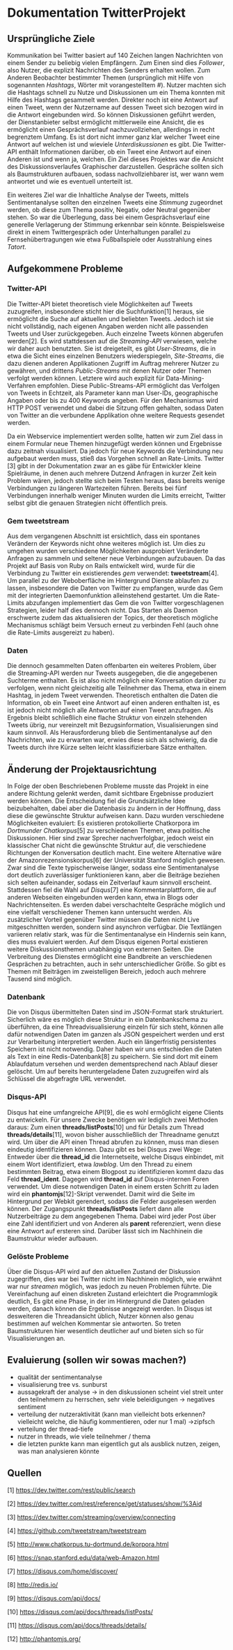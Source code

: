 # Dokumentation TwitterProjekt
## Ursprüngliche Ziele
Kommunikation bei Twitter basiert auf 140 Zeichen langen Nachrichten von einem Sender zu beliebig vielen Empfängern. Zum Einen sind dies _Follower_, also Nutzer, die explizit Nachrichten des Senders erhalten wollen. Zum Anderen Beobachter bestimmter Themen (ursprünglich mit Hilfe von sogenannten _Hashtags_, Wörter mit vorangestelltem _#_).
Nutzer machten sich die Hashtags schnell zu Nutze und Diskussionen um ein Thema konnten mit Hilfe des Hashtags gesammelt werden. Direkter noch ist eine Antwort auf einen Tweet, wenn der Nutzername auf dessen Tweet sich bezogen wird in die Antwort eingebunden wird.
So können Diskussionen geführt werden, der Dienstanbieter selbst ermöglicht mittlerweile eine Ansicht, die es ermöglicht einen Gesprächsverlauf nachzuvollziehen, allerdings in recht begrenztem Umfang. Es ist dort nicht immer ganz klar welcher Tweet eine Antwort auf welchen ist und wieviele _Unterdiskussionen_ es gibt. Die Twitter-API enthält Informationen darüber, ob ein Tweet eine Antwort auf einen Anderen ist und wenn ja, welchen.
Ein Ziel dieses Projektes war die Ansicht des Diskussionsverlaufes Graphischer darzustellen. Gespräche sollten sich als Baumstrukturen aufbauen, sodass nachvollziehbarer ist, wer wann wem antwortet und wie es eventuell unterteilt ist.

Ein weiteres Ziel war die Inhaltliche Analyse der Tweets, mittels Sentimentanalyse sollten den einzelnen Tweets eine _Stimmung_ zugeordnet werden, ob diese zum Thema positiv, Negativ, oder Neutral gegenüber stehen. So war die Überlegung, dass bei einem Gesprächsverlauf eine generelle Verlagerung der Stimmung erkennbar sein könnte. Beispielsweise direkt in einem Twittergespräch oder Unterhaltungen parallel zu Fernsehübertragungen wie etwa Fußballspiele oder Ausstrahlung eines _Tatort_.


## Aufgekommene Probleme
### Twitter-API
Die Twitter-API bietet theoretisch viele Möglichkeiten auf Tweets zuzugreifen, insbesondere sticht hier die Suchfunktion[1] heraus, sie ermöglicht die Suche auf aktuellen und beliebten Tweets. Jedoch ist sie nicht vollständig, nach eigenen Angaben werden nicht alle passenden Tweets und User zurückgegeben. Auch einzelne Tweets können abgerufen werden[2]. Es wird stattdessen auf die _Streaming-API_ verwiesen, welche wir daher auch benutzten. Sie ist dreigeteilt, es gibt _User-Streams_, die in etwa die Sicht eines einzelnen Benutzers wiederspiegeln, _Site-Streams_, die dazu dienen anderen Applikationen Zugriff im Auftrag mehrerer Nutzer zu gewähren, und drittens _Public-Streams_ mit denen Nutzer oder Themen verfolgt werden können. Letztere wird auch explizit für Data-Mining-Verfahren empfohlen. Diese Public-Streams-API ermöglicht das Verfolgen von Tweets in Echtzeit, als Parameter kann man User-IDs, geographische Angaben oder bis zu 400 Keywords angeben. Für den Mechanismus wird HTTP POST verwendet und dabei die Sitzung offen gehalten, sodass Daten von Twitter an die verbundene Applikation ohne weitere Requests gesendet werden.

Da ein Webservice implementiert werden sollte, hatten wir zum Ziel dass in einem Formular neue Themen hinzugefügt werden können und Ergebnisse dazu zeitnah visualisiert. Da jedoch für neue Keywords die Verbindung neu aufgebaut werden muss, stieß das Vorgehen schnell an Rate-Limits. Twitter [3] gibt in der Dokumentation zwar an es gäbe für Entwickler kleine Spielräume, in denen auch mehrere Dutzend Anfragen in kurzer Zeit kein Problem wären, jedoch stellte sich beim Testen heraus, dass bereits wenige Verbindungen zu längeren Wartezeiten führen. Bereits bei fünf Verbindungen innerhalb weniger Minuten wurden die Limits erreicht, Twitter selbst gibt die genauen Strategien nicht öffentlich preis.

### Gem __tweetstream__
Aus dem vergangenen Abschnitt ist ersichtlich, dass ein spontanes Verändern der Keywords nicht ohne weiteres möglich ist. Um dies zu umgehen wurden verschiedene Möglichkeiten ausprobiert Veränderte Anfragen zu sammeln und seltener neue Verbindungen aufzubauen.
Da das Projekt auf Basis von Ruby on Rails entwickelt wird, wurde für die Verbindung zu Twitter ein existierendes _gem_ verwendet: __tweetstream__[4]. Um parallel zu der Weboberfläche im Hintergrund Dienste ablaufen zu lassen, insbesondere die Daten von Twitter zu empfangen, wurde das Gem mit der integrierten Daemonfunktion alleinstehend gestartet. Um die Rate-Limits abzufangen implementiert das Gem die von Twitter vorgeschlagenen Strategien, leider half dies dennoch nicht. Das Starten als Daemon erschwerte zudem das aktualisieren der Topics, der theoretisch mögliche Mechanismus schlägt beim Versuch erneut zu verbinden Fehl (auch ohne die Rate-Limits ausgereizt zu haben).

### Daten
Die dennoch gesammelten Daten offenbarten ein weiteres Problem, über die Streaming-API werden nur Tweets ausgegeben, die die angegebenen Suchterme enthalten. Es ist also nicht möglich eine Konversation darüber zu verfolgen, wenn nicht gleichzeitig alle Teilnehmer das Thema, etwa in einem Hashtag, in jedem Tweet verwenden. Theoretisch enthalten die Daten die Information, ob ein Tweet eine Antwort auf einen anderen enthalten ist, es ist jedoch nicht möglich alle Antworten auf einen Tweet anzufragen.
Als Ergebnis bleibt schließlich eine flache Struktur von einzeln stehenden Tweets übrig, nur vereinzelt mit Bezugsinformation, Visualisierungen sind kaum sinnvoll.
Als Herausforderung blieb die Sentimentanalyse auf den Nachrichten, wie zu erwarten war, erwies diese sich als schwierig, da die Tweets durch ihre Kürze selten leicht klassifizierbare Sätze enthalten.

## Änderung der Projektausrichtung
In Folge der oben Beschriebenen Probleme musste das Projekt in eine andere Richtung gelenkt werden, damit sichtbare Ergebnisse produziert werden können. Die Entscheidung fiel die Grundsätzliche Idee beizubehalten, dabei aber die Datenbasis zu ändern in der Hoffnung, dass diese die gewünschte Struktur aufweisen kann. Dazu wurden verschiedene Möglichkeiten evaluiert: Es existieren protokollierte Chatkorpora im _Dortmunder Chatkorpus_[5] zu verschiedenen Themen, etwa politische Diskussionen. Hier sind zwar Sprecher nachverfolgbar, jedoch weist ein klassischer Chat nicht die gewünschte Struktur auf, die verschiedene Richtungen der Konversation deutlich macht. Eine weitere Alternative wäre der Amazonrezensionskorpus[6] der Universität Stanford möglich gewesen. Zwar sind die Texte typischerweise länger, sodass eine Sentimentanalyse dort deutlich zuverlässiger funktionieren kann, aber die Beiträge beziehen sich selten aufeinander, sodass ein Zeitverlauf kaum sinnvoll erscheint.
Stattdessen fiel die Wahl auf _Disqus_[7] eine Kommentarplattform, die auf anderen Webseiten eingebunden werden kann, etwa in Blogs oder Nachrichtenseiten. Es werden dabei verschachtelte Gespräche möglich und eine vielfalt verschiedener Themen kann untersucht werden. Als zusätzlicher Vorteil gegenüber Twitter müssen die Daten nicht Live mitgeschnitten werden, sondern sind asynchron verfügbar. Die Textlängen variieren relativ stark, was für die Sentimentanalyse ein Hindernis sein kann, dies muss evaluiert werden. Auf dem Disqus eigenen Portal existieren weitere Diskussionsthemen unabhängig von externen Seiten. Die Verbreitung des Dienstes ermöglicht eine Bandbreite an verschiedenen Gesprächen zu betrachten, auch in sehr unterschiedlicher Größe. So gibt es Themen mit Beiträgen im zweistelligen Bereich, jedoch auch mehrere Tausend sind möglich.

### Datenbank
Die von Disqus übermittelten Daten sind im JSON-Format stark strukturiert. Sicherlich wäre es möglich diese Struktur in ein Datenbankschema zu überführen, da eine Threadvisualisierung einzeln für sich steht, können alle dafür notwendigen Daten im ganzen als JSON gespeichert werden und erst zur Verarbeitung interpretiert werden. Auch ein längerfristig persistentes Speichern ist nicht notwendig. Daher haben wir uns entschieden die Daten als Text in eine Redis-Datenbank[8] zu speichern. Sie sind dort mit einem Ablaufdatum versehen und werden dementsprechend nach Ablauf dieser gelöscht. Um auf bereits heruntergeladene Daten zuzugreifen wird als Schlüssel die abgefragte URL verwendet.

### Disqus-API
Disqus hat eine umfangreiche API[9], die es wohl ermöglicht eigene Clients zu entwickeln. Für unsere Zwecke benötigen wir lediglich zwei Methoden daraus: Zum einen __threads/listPosts__[10] und für Details zum Thread __threads/details__[11], wovon bisher ausschließlich der Threadname genutzt wird.
Um über die API einen Thread abrufen zu können, muss man diesen eindeutig identifizieren können. Dazu gibt es bei Disqus zwei Wege: Entweder über die __thread_id__ die Internetseite, welche Disqus einbindet,  mit einem Wort identifiziert, etwa _lawblog_. Um den Thread zu einem bestimmten Beitrag, etwa einem Blogpost zu identifizieren kommt dazu das Feld __thread_ident__.
Dagegen wird __thread_id__ auf Disqus-internen Foren verwendet.
Um diese notwendigen Daten in einem ersten Schritt zu laden wird ein __phantomjs__[12]-Skript verwendet. Damit wird die Seite im Hintergrund per Webkit gerendert, sodass die Felder ausgelesen werden können.
Der Zugangspunkt __threads/listPosts__ liefert dann alle Nutzerbeiträge zu dem angegebenen Thema. Dabei wird jeder Post über eine Zahl identifiziert und von Anderen als __parent__ referenziert, wenn diese eine Antwort auf ersteren sind. Darüber lässt sich im Nachhinein die Baumstruktur wieder aufbauen.

### Gelöste Probleme
Über die Disqus-API wird auf den aktuellen Zustand der Diskussion zugegriffen, dies war bei Twitter nicht im Nachhinein möglich, wie erwähnt war nur _streamen_ möglich, was jedoch zu neuen Problemen führte. Die Vereinfachung auf einen diskreten Zustand erleichtert die Programmlogik deutlich, Es gibt eine Phase, in der im Hintergrund die Daten geladen werden, danach können die Ergebnisse angezeigt werden.
In Disqus ist desweiteren die Threadansicht üblich, Nutzer können also genau bestimmen auf welchen Kommentar sie antworten. So treten Baumstrukturen hier wesentlich deutlicher auf und bieten sich so für Visualisierungen an.


## Evaluierung (sollen wir sowas machen?)
* qualität der sentimentanalyse
* visualisierung tree vs. sunburst
* aussagekraft der analyse → in den diskussionen scheint viel streit unter den teilnehmern zu herrschen, sehr viele beleidigungen → negatives sentiment
* verteilung der nutzeraktivität (kann man vielleicht bots erkennen? vielleicht welche, die häufig kommentieren, oder nur 1 mal) →zipfsch
* verteilung der thread-tiefe
* nutzer in threads, wie viele teilnehmer / thema
* die letzten punkte kann man eigentlich gut als ausblick nutzen, zeigen, was man analysieren könnte

## Quellen
[1] https://dev.twitter.com/rest/public/search

[2] https://dev.twitter.com/rest/reference/get/statuses/show/%3Aid

[3] https://dev.twitter.com/streaming/overview/connecting

[4] https://github.com/tweetstream/tweetstream

[5] http://www.chatkorpus.tu-dortmund.de/korpora.html

[6] https://snap.stanford.edu/data/web-Amazon.html

[7] https://disqus.com/home/discover/

[8] http://redis.io/

[9] https://disqus.com/api/docs/

[10] https://disqus.com/api/docs/threads/listPosts/

[11] https://disqus.com/api/docs/threads/details/

[12] http://phantomjs.org/
